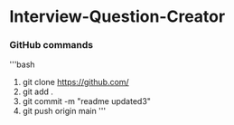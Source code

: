 # Interview-Question-Creator



### GitHub commands
'''bash
1. git clone https://github.com/
2. git add .
3. git commit -m "readme updated3"
4. git push origin main
'''